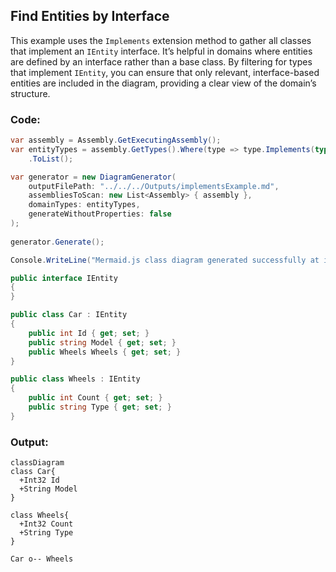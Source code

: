 ## Find Entities by Interface
This example uses the `Implements` extension method to gather all classes that implement an `IEntity` interface.
It’s helpful in domains where entities are defined by an interface rather than a base class.
By filtering for types that implement `IEntity`, you can ensure that only relevant, interface-based entities are included in the diagram, providing a clear view of the domain’s structure.

### Code:
```cs
var assembly = Assembly.GetExecutingAssembly();
var entityTypes = assembly.GetTypes().Where(type => type.Implements(typeof(IEntity)))
    .ToList();

var generator = new DiagramGenerator(
    outputFilePath: "../../../Outputs/implementsExample.md",
    assembliesToScan: new List<Assembly> { assembly },
    domainTypes: entityTypes,
    generateWithoutProperties: false
);
    
generator.Generate();

Console.WriteLine("Mermaid.js class diagram generated successfully at implementsExample.md");

public interface IEntity
{
}

public class Car : IEntity
{
    public int Id { get; set; }
    public string Model { get; set; }
    public Wheels Wheels { get; set; }
}

public class Wheels : IEntity
{
    public int Count { get; set; }
    public string Type { get; set; }
}
```

### Output:
```mermaid
classDiagram
class Car{
  +Int32 Id
  +String Model
}

class Wheels{
  +Int32 Count
  +String Type
}

Car o-- Wheels
```
